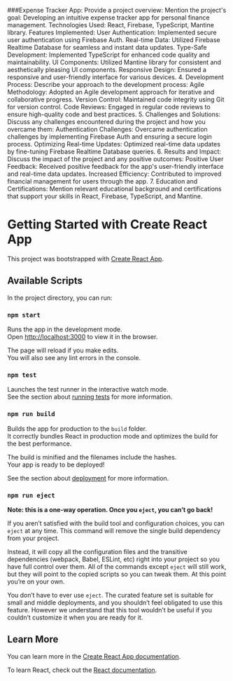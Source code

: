 ###Expense Tracker App:
Provide a project overview:
Mention the project's goal: Developing an intuitive expense tracker app for personal finance management.
Technologies Used: React, Firebase, TypeScript, Mantine library.
Features Implemented:
User Authentication:
Implemented secure user authentication using Firebase Auth.
Real-time Data:
Utilized Firebase Realtime Database for seamless and instant data updates.
Type-Safe Development:
Implemented TypeScript for enhanced code quality and maintainability.
UI Components:
Utilized Mantine library for consistent and aesthetically pleasing UI components.
Responsive Design:
Ensured a responsive and user-friendly interface for various devices.
4. Development Process:
Describe your approach to the development process:
Agile Methodology:
Adopted an Agile development approach for iterative and collaborative progress.
Version Control:
Maintained code integrity using Git for version control.
Code Reviews:
Engaged in regular code reviews to ensure high-quality code and best practices.
5. Challenges and Solutions:
Discuss any challenges encountered during the project and how you overcame them:
Authentication Challenges:
Overcame authentication challenges by implementing Firebase Auth and ensuring a secure login process.
Optimizing Real-time Updates:
Optimized real-time data updates by fine-tuning Firebase Realtime Database queries.
6. Results and Impact:
Discuss the impact of the project and any positive outcomes:
Positive User Feedback:
Received positive feedback for the app's user-friendly interface and real-time data updates.
Increased Efficiency:
Contributed to improved financial management for users through the app.
7. Education and Certifications:
Mention relevant educational background and certifications that support your skills in React, Firebase, TypeScript, and Mantine.
# Getting Started with Create React App

This project was bootstrapped with [Create React App](https://github.com/facebook/create-react-app).

## Available Scripts

In the project directory, you can run:

### `npm start`

Runs the app in the development mode.\
Open [http://localhost:3000](http://localhost:3000) to view it in the browser.

The page will reload if you make edits.\
You will also see any lint errors in the console.

### `npm test`

Launches the test runner in the interactive watch mode.\
See the section about [running tests](https://facebook.github.io/create-react-app/docs/running-tests) for more information.

### `npm run build`

Builds the app for production to the `build` folder.\
It correctly bundles React in production mode and optimizes the build for the best performance.

The build is minified and the filenames include the hashes.\
Your app is ready to be deployed!

See the section about [deployment](https://facebook.github.io/create-react-app/docs/deployment) for more information.

### `npm run eject`

**Note: this is a one-way operation. Once you `eject`, you can’t go back!**

If you aren’t satisfied with the build tool and configuration choices, you can `eject` at any time. This command will remove the single build dependency from your project.

Instead, it will copy all the configuration files and the transitive dependencies (webpack, Babel, ESLint, etc) right into your project so you have full control over them. All of the commands except `eject` will still work, but they will point to the copied scripts so you can tweak them. At this point you’re on your own.

You don’t have to ever use `eject`. The curated feature set is suitable for small and middle deployments, and you shouldn’t feel obligated to use this feature. However we understand that this tool wouldn’t be useful if you couldn’t customize it when you are ready for it.

## Learn More

You can learn more in the [Create React App documentation](https://facebook.github.io/create-react-app/docs/getting-started).

To learn React, check out the [React documentation](https://reactjs.org/).
